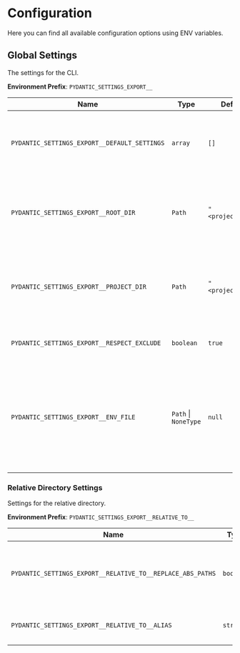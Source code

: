 # Configuration

Here you can find all available configuration options using ENV variables.

## Global Settings

The settings for the CLI.

**Environment Prefix**: `PYDANTIC_SETTINGS_EXPORT__`

| Name                                         | Type                 | Default           | Description                                                                                                                                  | Example                                                                                        |
|----------------------------------------------|----------------------|-------------------|----------------------------------------------------------------------------------------------------------------------------------------------|------------------------------------------------------------------------------------------------|
| `PYDANTIC_SETTINGS_EXPORT__DEFAULT_SETTINGS` | `array`              | `[]`              | The default settings to use. The settings are applied in the order they are listed.                                                          | `["settings:settings"]`, `["app.config.settings:Settings","app.config.settings.dev:Settings"]` |
| `PYDANTIC_SETTINGS_EXPORT__ROOT_DIR`         | `Path`               | `"<project_dir>"` | The project directory. Used for relative paths in the configuration file and .env file.                                                      | `"<project_dir>"`                                                                              |
| `PYDANTIC_SETTINGS_EXPORT__PROJECT_DIR`      | `Path`               | `"<project_dir>"` | The project directory. Used for relative paths in the configuration file and .env file.                                                      | `"<project_dir>"`                                                                              |
| `PYDANTIC_SETTINGS_EXPORT__RESPECT_EXCLUDE`  | `boolean`            | `true`            | Respect the exclude attribute in the fields.                                                                                                 | `true`                                                                                         |
| `PYDANTIC_SETTINGS_EXPORT__ENV_FILE`         | `Path` \| `NoneType` | `null`            | he path to the .env file to load environment variables. Useful when you have a Settings class/instance, which requires values while running. | `null`                                                                                         |

### Relative Directory Settings

Settings for the relative directory.

**Environment Prefix**: `PYDANTIC_SETTINGS_EXPORT__RELATIVE_TO__`

| Name                                                       | Type      | Default           | Description                                                | Example           |
|------------------------------------------------------------|-----------|-------------------|------------------------------------------------------------|-------------------|
| `PYDANTIC_SETTINGS_EXPORT__RELATIVE_TO__REPLACE_ABS_PATHS` | `boolean` | `true`            | Replace absolute paths with relative path to project root. | `true`            |
| `PYDANTIC_SETTINGS_EXPORT__RELATIVE_TO__ALIAS`             | `string`  | `"<project_dir>"` | The alias for the relative directory.                      | `"<project_dir>"` |
